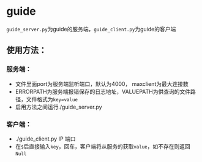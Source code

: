 # guide
`guide_server.py`为guide的服务端，`guide_client.py`为guide的客户端

## 使用方法：
### 服务端：
* 文件里面port为服务端监听端口，默认为4000， maxclient为最大连接数
* ERRORPATH为服务端报错保存的日志地址，VALUEPATH为供查询的文件路径，文件格式为`key=value`
* 启用方法之间运行./guide_server.py
### 客户端：
* ./guide_client.py IP 端口
* 在`$`后直接输入`key`，回车，客户端将从服务的获取`value`，如不存在则返回`Null`

